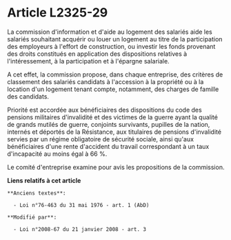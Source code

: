 # Article L2325-29

La commission d'information et d'aide au logement des salariés aide les salariés souhaitant acquérir ou louer un logement au
titre de la participation des employeurs à l'effort de construction, ou investir les fonds provenant des droits constitués en
application des dispositions relatives à l'intéressement, à la participation et à l'épargne salariale.

A cet effet, la commission propose, dans chaque entreprise, des critères de classement des salariés candidats à l'accession à
la propriété ou à la location d'un logement tenant compte, notamment, des charges de famille des candidats. 

Priorité est accordée aux bénéficiaires des dispositions du code des pensions militaires d'invalidité et des victimes de la
guerre ayant la qualité de grands mutilés de guerre,  conjoints survivants, pupilles de la nation, internés et déportés de la
Résistance, aux titulaires de pensions d'invalidité servies par un régime obligatoire de sécurité sociale, ainsi qu'aux
bénéficiaires d'une rente d'accident du travail correspondant à un taux d'incapacité au moins égal à 66 %. 

Le comité d'entreprise examine pour avis les propositions de la commission.

**Liens relatifs à cet article**

	**Anciens textes**:

	  - Loi n°76-463 du 31 mai 1976 - art. 1 (AbD)

	**Modifié par**:

	  - Loi n°2008-67 du 21 janvier 2008 - art. 3
